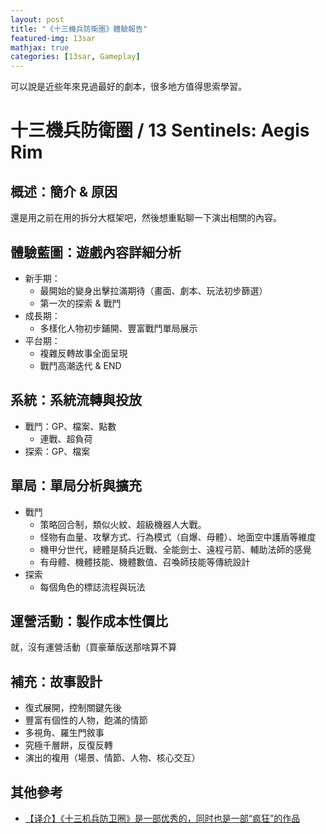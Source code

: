 ```yaml
---
layout: post
title: "《十三機兵防衛圏》體驗報告"
featured-img: 13sar
mathjax: true
categories: [13sar, Gameplay]
---
```


可以說是近些年來見過最好的劇本，很多地方值得思索學習。

<!--more-->


# 十三機兵防衛圏 / 13 Sentinels: Aegis Rim


## 概述：簡介 & 原因

還是用之前在用的拆分大框架吧，然後想重點聊一下演出相關的內容。


## 體驗藍圖：遊戲內容詳細分析

+ 新手期：
  + 最開始的變身出擊拉滿期待（畫面、劇本、玩法初步篩選）
  + 第一次的探索 & 戰鬥
+ 成長期：
  + 多樣化人物初步鋪開、豐富戰鬥單局展示
+ 平台期：
  + 複雜反轉故事全面呈現
  + 戰鬥高潮迭代 & END


## 系統：系統流轉與投放

+ 戰鬥：GP、檔案、點數
  + 連戰、超負荷
+ 探索：GP、檔案


## 單局：單局分析與擴充

+ 戰鬥
  + 策略回合制，類似火紋、超級機器人大戰。
  + 怪物有血量、攻擊方式、行為模式（自爆、母體）、地面空中護盾等維度
  + 機甲分世代，總體是騎兵近戰、全能劍士、遠程弓箭、輔助法師的感覺
  + 有母體、機體技能、機體數值、召喚師技能等傳統設計
+ 探索
  + 每個角色的標誌流程與玩法


## 運營活動：製作成本性價比

就，沒有運營活動（買豪華版送那啥算不算


## 補充：故事設計

+ 復式展開，控制關鍵先後
+ 豐富有個性的人物，飽滿的情節
+ 多視角、羅生門敘事
+ 究極千層餅，反復反轉
+ 演出的複用（場景、情節、人物、核心交互）


## 其他參考

+ [【译介】《十三机兵防卫圈》是一部优秀的，同时也是一部“疯狂”的作品](https://zhuanlan.zhihu.com/p/104360076)
